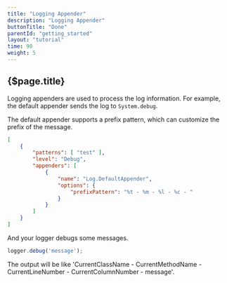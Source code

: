 ```yaml
---
title: "Logging Appender"
description: "Logging Appender"
buttonTitle: "Done"
parentId: "getting_started"
layout: "tutorial"
time: 90
weight: 5
---
```


## {$page.title}

Logging appenders are used to process the log information. For example, the default appender sends the log to `System.debug`.

The default appender supports a prefix pattern, which can customize the prefix of the message.

```JSON
[
    {
        "patterns": [ "test" ],
        "level": "Debug",
        "appenders": [
            {
                "name": "Log.DefaultAppender",
                "options": {
                    "prefixPattern": "%t - %m - %l - %c - "
                }
            }
        ]
    }
]
```

And your logger debugs some messages.

```javascript
logger.debug('message');
```

The output will be like 'CurrentClassName - CurrentMethodName - CurrentLineNumber - CurrentColumnNumber - message'.
